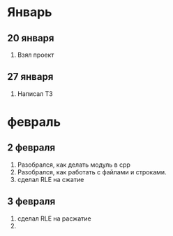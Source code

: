 # Январь
## 20 января
 1. Взял проект
## 27 января
 1. Написал ТЗ
# февраль
## 2 февраля
 1. Разобрался, как делать модуль в cpp
 2. Разобрался, как работать с файлами и строками.
 3. сделал RLE на сжатие
 ## 3 февраля
 1. сделал RLE на расжатие
 2. 

